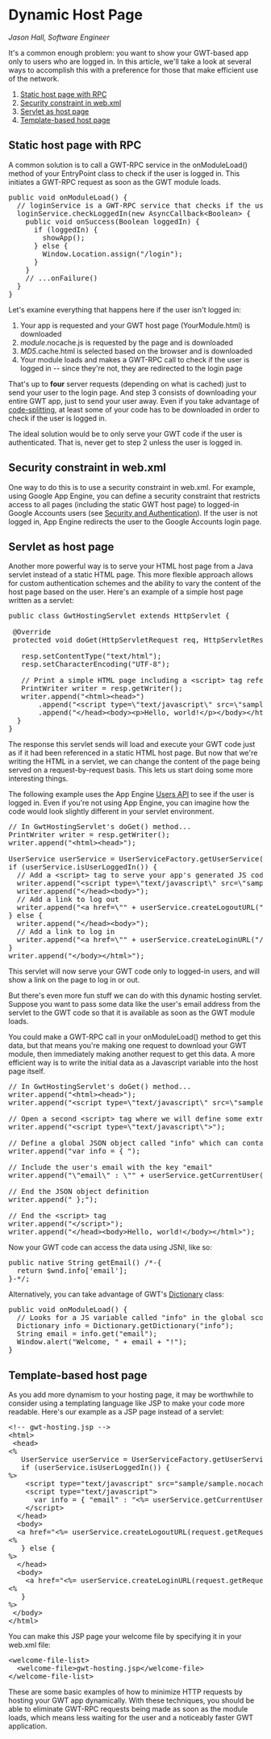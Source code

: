 Dynamic Host Page
===

_Jason Hall, Software Engineer_

It's a common enough problem: you want to show your GWT-based app
only to users who are logged in. In this article, we'll take a look at
several ways to accomplish this with a preference for those that make
efficient use of the network.

1.  [Static host page with RPC](#static)
2.  [Security constraint in web.xml](#webxml)
3.  [Servlet as host page](#servlet)
4.  [Template-based host page](#template)

## Static host page with RPC <a id="static"></a>

A common solution is to call a GWT-RPC
service in the onModuleLoad() method of your EntryPoint class to check
if the user is logged in. This initiates a GWT-RPC request as soon as
the GWT module loads.

<pre class="prettyprint">
public void onModuleLoad() {
  // loginService is a GWT-RPC service that checks if the user is logged in
  loginService.checkLoggedIn(new AsyncCallback&lt;Boolean&gt; {
    public void onSuccess(Boolean loggedIn) {
      if (loggedIn) {
        showApp();
      } else {
        Window.Location.assign(&quot;/login&quot;);
      }
    }
    // ...onFailure()
  }
}
</pre>

Let's examine everything that happens here if the user isn't logged in:

1.  Your app is requested and your GWT host page (YourModule.html) is downloaded
2.  <var>module</var>.nocache.js is requested by the page and is downloaded
3.  <var>MD5</var>.cache.html is selected based on the browser and is downloaded
4.  Your module loads and makes a GWT-RPC call to check if the user is logged in -- since they're not, they are redirected to the login page

That's up to **four** server requests (depending on what is cached)
just to send your user to the login page. And step 3 consists of
downloading your entire GWT app, just to send your user away. Even if
you take advantage of [code-splitting](../doc/latest/DevGuideCodeSplitting.html),
at least some of your code has to be downloaded in order to check if the user is logged in.

The ideal solution would be to only serve your GWT code if the
user is authenticated. That is, never get to step 2 unless the user is
logged in.

## Security constraint in web.xml <a id="webxml"></a>

One way to do this is to use a security constraint in web.xml.
For example, using Google App Engine, you can define a security
constraint that restricts access to all pages (including the static GWT host page)
to logged-in Google Accounts users (see
[Security and Authentication](https://developers.google.com/appengine/docs/java/config/webxml#Security_and_Authentication)). If the user is not logged in, App Engine redirects the user
to the Google Accounts login page.

## Servlet as host page <a id="servlet"></a>

Another more powerful way is to serve your HTML host page from a Java 
servlet instead of a static HTML page. This more flexible approach allows 
for custom authentication schemes and the ability to vary the content of 
the host page based on the user. Here's an example of a simple host page
written as a servlet:

<pre class="prettyprint">
public class GwtHostingServlet extends HttpServlet {

 @Override
 protected void doGet(HttpServletRequest req, HttpServletResponse resp) throws IOException {

   resp.setContentType(&quot;text/html&quot;);
   resp.setCharacterEncoding(&quot;UTF-8&quot;);

   // Print a simple HTML page including a &lt;script&gt; tag referencing your GWT module as the response
   PrintWriter writer = resp.getWriter();
   writer.append(&quot;&lt;html&gt;&lt;head&gt;&quot;)
       .append(&quot;&lt;script type=\&quot;text/javascript\&quot; src=\&quot;sample/sample.nocache.js\&quot;&gt;&lt;/script&gt;&quot;)
       .append(&quot;&lt;/head&gt;&lt;body&gt;&lt;p&gt;Hello, world!&lt;/p&gt;&lt;/body&gt;&lt;/html&gt;&quot;);
  }
}
</pre>

The response this servlet sends will load and execute your GWT
code just as if it had been referenced in a static HTML host page. But
now that we're writing the HTML in a servlet, we can change the content
of the page being served on a request-by-request basis. This lets us
start doing some more interesting things.

The following example uses the App Engine
[Users API](https:developers.google.com/appengine/docs/java/users/overview) to see if the
user is logged in. Even if you're not using App Engine, you can imagine
how the code would look slightly different in your servlet environment.

<pre class="prettyprint">
// In GwtHostingServlet's doGet() method...
PrintWriter writer = resp.getWriter();
writer.append(&quot;&lt;html&gt;&lt;head&gt;&quot;);

UserService userService = UserServiceFactory.getUserService();
if (userService.isUserLoggedIn()) {
  // Add a &lt;script&gt; tag to serve your app's generated JS code
  writer.append(&quot;&lt;script type=\&quot;text/javascript\&quot; src=\&quot;sample/sample.nocache.js\&quot;&gt;&lt;/script&gt;&quot;);
  writer.append(&quot;&lt;/head&gt;&lt;body&gt;&quot;);
  // Add a link to log out
  writer.append(&quot;&lt;a href=\&quot;&quot; + userService.createLogoutURL(&quot;/&quot;) + &quot;\&quot;&gt;Log out&lt;/a&gt;&quot;);
} else {
  writer.append(&quot;&lt;/head&gt;&lt;body&gt;&quot;);
  // Add a link to log in
  writer.append(&quot;&lt;a href=\&quot;&quot; + userService.createLoginURL(&quot;/&quot;) + &quot;\&quot;&gt;Log in&lt;/a&gt;&quot;);
}
writer.append(&quot;&lt;/body&gt;&lt;/html&gt;&quot;);
</pre>

This servlet will now serve your GWT code only to logged-in
users, and will show a link on the page to log in or out.

But there's even more fun stuff we can do with this dynamic
hosting servlet. Suppose you want to pass some data like the user's
email address from the servlet to the GWT code so that it is available
as soon as the GWT module loads.

You could make a GWT-RPC call in your onModuleLoad() method to
get this data, but that means you're making one request to download your
GWT module, then immediately making another request to get this data. A
more efficient way is to write the initial data as a Javascript variable
into the host page itself.

<pre class="prettyprint">
// In GwtHostingServlet's doGet() method...
writer.append(&quot;&lt;html&gt;&lt;head&gt;&quot;);
writer.append(&quot;&lt;script type=\&quot;text/javascript\&quot; src=\&quot;sample/sample.nocache.js\&quot;&gt;&lt;/script&gt;&quot;);

// Open a second &lt;script&gt; tag where we will define some extra data
writer.append(&quot;&lt;script type=\&quot;text/javascript\&quot;&gt;&quot;);

// Define a global JSON object called &quot;info&quot; which can contain some simple key/value pairs
writer.append(&quot;var info = { &quot;);

// Include the user's email with the key &quot;email&quot;
writer.append(&quot;\&quot;email\&quot; : \&quot;&quot; + userService.getCurrentUser().getEmail() + &quot;\&quot;&quot;);

// End the JSON object definition
writer.append(&quot; };&quot;);

// End the &lt;script&gt; tag
writer.append(&quot;&lt;/script&gt;&quot;);
writer.append(&quot;&lt;/head&gt;&lt;body&gt;Hello, world!&lt;/body&gt;&lt;/html&gt;&quot;);
</pre>

Now your GWT code can access the data using JSNI, like so:

<pre class="prettyprint">
public native String getEmail() /*-{
  return $wnd.info['email'];
}-*/;
</pre>

Alternatively, you can take advantage of GWT's
[Dictionary](/javadoc/latest/com/google/gwt/i18n/client/Dictionary.html) class:

<pre class="prettyprint">
public void onModuleLoad() {
  // Looks for a JS variable called &quot;info&quot; in the global scope
  Dictionary info = Dictionary.getDictionary(&quot;info&quot;);
  String email = info.get(&quot;email&quot;);
  Window.alert(&quot;Welcome, &quot; + email + &quot;!&quot;);
}
</pre>

## Template-based host page <a id="template"></a>

As you add more dynamism to your hosting page, it may be
worthwhile to consider using a templating language like JSP to make your
code more readable. Here's our example as a JSP page instead of a
servlet:

<pre class="prettyprint">
&lt;!-- gwt-hosting.jsp --&gt;
&lt;html&gt;
 &lt;head&gt;
&lt;%
   UserService userService = UserServiceFactory.getUserService();
   if (userService.isUserLoggedIn()) {
%&gt;
    &lt;script type=&quot;text/javascript&quot; src=&quot;sample/sample.nocache.js&quot;&gt;&lt;/script&gt;
    &lt;script type=&quot;text/javascript&quot;&gt;
      var info = { &quot;email&quot; : &quot;&lt;%= userService.getCurrentUser().getEmail() %&gt;&quot; };
    &lt;/script&gt;
  &lt;/head&gt;
  &lt;body&gt;
  &lt;a href=&quot;&lt;%= userService.createLogoutURL(request.getRequestURI()) %&gt;&quot;&gt;Log out&lt;/a&gt;
&lt;%
   } else {
%&gt;
  &lt;/head&gt;
  &lt;body&gt;
    &lt;a href=&quot;&lt;%= userService.createLoginURL(request.getRequestURI()) %&gt;&quot;&gt;Log in&lt;/a&gt;
&lt;%
   }
%&gt;
 &lt;/body&gt;
&lt;/html&gt;
</pre>

You can make this JSP page your welcome file by specifying it in your web.xml file:

<pre class="prettyprint">
&lt;welcome-file-list&gt;
  &lt;welcome-file&gt;gwt-hosting.jsp&lt;/welcome-file&gt;
&lt;/welcome-file-list&gt;
</pre>

These are some basic examples of how to minimize HTTP requests by
hosting your GWT app dynamically. With these techniques, you should be
able to eliminate GWT-RPC requests being made as soon as the module
loads, which means less waiting for the user and a noticeably faster GWT
application.
